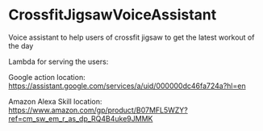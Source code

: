 # CrossfitJigsawVoiceAssistant
Voice assistant to help users of crossfit jigsaw to get the latest workout of the day

Lambda for serving the users:

Google action location:
https://assistant.google.com/services/a/uid/000000dc46fa724a?hl=en 

Amazon Alexa Skill location:
https://www.amazon.com/gp/product/B07MFL5WZY?ref=cm_sw_em_r_as_dp_RQ4B4uke9JMMK

